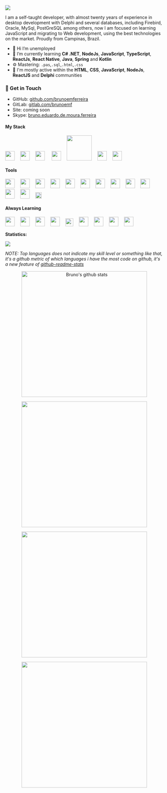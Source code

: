 <!-- ********************************* Logotipo ************************************************ -->
   <img src="./assets/top5.gif" align="center">

<!-- ****************************************** Bio ******************************************** -->
<p align="left">

I am a self-taught developer, with almost twenty years of experience in desktop development with Delphi and several databases, including Firebird, Oracle, MySql, PostGreSQL among others, now I am focused on learning JavaScript and migrating to Web development, using the best technologies on the market. Proudly from Campinas, Brazil.

- 🔭 Hi I’m unemployed
- 🌱 I’m currently learning **C# .NET**, **NodeJs**, **JavaScript**, **TypeScript**, **ReactJs**, **React Native**, **Java**, **Spring** and **Kotlin** 
- ⚙️ Mastering: `.pas`,`.sql`,`.html`,`.css`
- 💬 I'm mostly active within the **HTML**, **CSS**, **JavaScript**, **NodeJs**, **ReactJS** and **Delphi** communities

### 📧 Get in Touch

- GitHub: [github.com/brunoemferreira][github]
- GitLab: [gitlab.com/brunoemf][gitlab]
- Site: coming soon
- Skype: [bruno.eduardo.de.moura.ferreira][skype]

[github]: https://github.com/brunoemferreira
[gitlab]: https://gitlab.com/brunoemf
[linkedin]: https://www.linkedin.com/in/brunoemf/
[skype]: https://join.skype.com/invite/EZxGNG4S9il2

</p>

<!-- ********************************* My Stack ******************************************** -->
<div>
   <h4><strong>My Stack</strong></h4>
   <img src="./assets/delphi.png" width="30px">&ensp;&ensp;
   <img src="./assets/html5.svg" width="30px">&ensp;&ensp;
   <img src="./assets/css3.svg" width="30px"> &ensp;&ensp;
   <img src="./assets/firebase.svg" width="30px">&ensp;&ensp;
   <img src="./assets/oracle3.svg" width="80px">&ensp;&ensp;
   <img src="./assets/mysql.svg" width="30px">&ensp;&ensp;
   <img src="./assets/firebird.svg" width="30px">&ensp;&ensp;
</div>

<!-- ********************************* Tools ******************************************** -->
<div>
   <h4><strong>Tools</strong></h4>
   <img src="./assets/mint.svg" width="30px">&ensp;&ensp;
   <img src="./assets/windows.svg" width="30px">&ensp;&ensp;
   <img src="./assets/vscode.svg" width="30px">&ensp;&ensp;
   <img src="./assets/androidstudio.svg" width="30px">&ensp;&ensp;
   <img src="./assets/eclipse.svg" width="30px">&ensp;&ensp;
   <img src="./assets/jira.svg" width="30px">&ensp;&ensp;
   <img src="./assets/Insomnia.svg" width="30px">&ensp;&ensp;
   <img src="./assets/postman.svg" width="30px">&ensp;&ensp;
   <img src="./assets/git.svg" width="30px">&ensp;&ensp;
   <img src="./assets/github.svg" width="30px">&ensp;&ensp;
   <img src="./assets/sourcetree.svg" width="30px">&ensp;&ensp;
   <img src="./assets/notion.png" width="30px">&ensp;&ensp;
   <img src="./assets/figma.svg" width="20px">&ensp;&ensp;
</div>

<!-- ********************************* Always Learning **************************************** -->
<div>
 <h4><strong>Always Learning</strong></h4>
 <img src="./assets/javascript.svg" width="30px">&ensp;&ensp;
 <img src="./assets/typescript.svg" width="30px">&ensp;&ensp;
 <img src="./assets/nodejs.svg" width="30px">&ensp;&ensp;
 <img src="./assets/react.svg" width="30px">&ensp;&ensp;
 <img src="./assets/mongo.png" width="25px">&ensp;&ensp;
 <img src="./assets/java.svg" width="30px">&ensp;&ensp;
 <img src="./assets/kotlin.svg" width="30px">&ensp;&ensp;
 <img src="./assets/python.svg" width="30px">&ensp;&ensp;
 <img src="./assets/docker.svg" width="30px">&ensp;&ensp;
</div>

**Statistics:**

![](https://komarev.com/ghpvc/?username=brunoemferreira&color=blue&style=flat)

_NOTE: Top languages does not indicate my skill level or something like that, it's a github metric of which languages i have the most code on github, it's a new feature of [github-readme-stats](https://github.com/anuraghazra/github-readme-stats)_

<center>
    <tr>
      <td><p align="center"><a href="#"><img width="400px" src="https://github-readme-stats.vercel.app/api?username=brunoemferreira&show_icons=true&count_private=true&hide_border=true&include_all_commits=true&theme=chartreuse-dark" alt="Bruno's github stats" /></a></p>
      </td>
    </tr>
      <td><p align="center"><a href="#"><img width="400px" src="https://github-readme-stats.vercel.app/api/top-langs?username=brunoemferreira&layout=compact&langs_count=20&hide_border=true&theme=chartreuse-dark" /></a></p>
      </td>
    <tr>
      <td><p align="center"><a href="#"><img width="400px" src="https://github-readme-stats.vercel.app/api/wakatime?username=brunoemferreira&hide_border=true&theme=chartreuse-dark&langs_count=20&layout=compact&v2" /></a></p>
      </td>
    </tr>
    <tr>
      <td><p align="center"><a href="#"><img width="400px" src="https://github-readme-streak-stats.herokuapp.com/?user=brunoemferreira&hide_border=true&theme=chartreuse-dark" /></a></p>
      </td>
    </tr>

</center>
